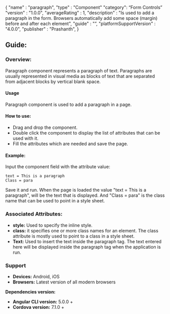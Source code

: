 {
"name" : "paragraph",
"type" : "Component"
"category": “Form Controls”
"version" : "1.0.0",
"averageRating" : 1,
"description" : "Is used to add a paragraph in the form. Browsers automatically add some space (margin) before and after each element",
"guide" : "”,
"platformSupportVersion" : "4.0.0",
"publisher" : "Prashanth",
}

## Guide: 
### Overview: 
Paragraph component represents a paragraph of text. Paragraphs are usually represented in visual media as blocks of text that are separated from adjacent blocks by vertical blank space.

#### Usage
Paragraph component is used to add a paragraph in a page.

#### How to use:   
- Drag and drop the component. 
- Double click the component to display the list of attributes that can be used with it.
- Fill the attributes which are needed and save the page.

#### Example: 
Input the component field with the attribute value:
``` 
text = This is a paragraph
Class = para
```
Save it and run.
When the page is loaded the value "text = This is a paragraph", will be the text that is displayed. And "Class = para" is the class name that can be used to point in a style sheet.

### Associated Attributes:
- **style:** Used to specify the inline style.
- **class:** it specifies one or more class names for an element. The class attribute is mostly used to point to a class in a style sheet.
- **Text:** Used to insert the text inside the paragraph tag. The text entered here will be displayed inside the paragraph tag when the application is run.

### Support 
- **Devices:** Android, iOS
- **Browsers:** Latest version of all modern browsers

**Dependencies version:**
- **Angular CLI version:** 5.0.0 + 
- **Cordova version:** 7.1.0 +

